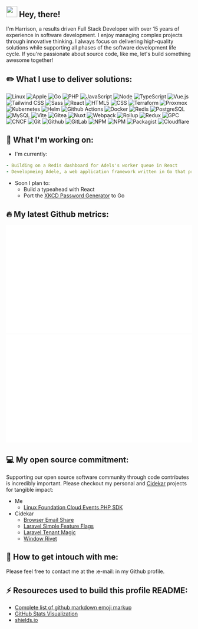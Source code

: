 ## <img src="https://github-production-user-asset-6210df.s3.amazonaws.com/4164072/461699300-b712d55d-a529-4529-98d1-a09ce92d1e11.gif?X-Amz-Algorithm=AWS4-HMAC-SHA256&X-Amz-Credential=AKIAVCODYLSA53PQK4ZA%2F20250702%2Fus-east-1%2Fs3%2Faws4_request&X-Amz-Date=20250702T200901Z&X-Amz-Expires=300&X-Amz-Signature=a0dc45332d3c7b009284437f6630289bdcf27f5ff9231735e5a800653b0ae0de&X-Amz-SignedHeaders=host" width="30px" height="30px" /> Hey, there!

<p>I'm Harrison, a results driven Full Stack Developer with over 15 years of experience in software development. I enjoy managing complex projects through innovative thinking. I always focus on delivering high-quality solutions while supporting all phases of the software development life cycle. If you're passionate about source code, like me, let's build something awesome together!</p>


## :pencil2: What I use to deliver solutions:
<p>
    <img alt="Linux" src="https://img.shields.io/badge/-Linux-096bda?style=flat-square&logo=linux&logoColor=white" />
    <img alt="Apple" src="https://img.shields.io/badge/-MacOS-096bda?style=flat-square&logo=apple&logoColor=white" />
    <img alt="Go" src="https://img.shields.io/badge/-Go-096bda?style=flat-square&logo=go&logoColor=white" />
    <img alt="PHP" src="https://img.shields.io/badge/-PHP-096bda?style=flat-square&logo=php&logoColor=white" />
    <img alt="JavaScript" src="https://img.shields.io/badge/-JavaScript-096bda?style=flat-square&logo=javascript&logoColor=white" />
    <img alt="Node" src="https://img.shields.io/badge/-Node-096bda?style=flat-square&logo=nodedotjs&logoColor=white" />
    <img alt="TypeScript" src="https://img.shields.io/badge/-TypeScript-096bda?style=flat-square&logo=typescript&logoColor=white" />
    <img alt="Vue.js" src="https://img.shields.io/badge/-Vue-096bda?style=flat-square&logo=vuedotjs&logoColor=white" />
    <img alt="Tailwind CSS" src="https://img.shields.io/badge/-Tailwind CSS-096bda?style=flat-square&logo=tailwindcss&logoColor=white" />
    <img alt="Sass" src="https://img.shields.io/badge/-Sass-096bda?style=flat-square&logo=sass&logoColor=white" />
    <img alt="React" src="https://img.shields.io/badge/-React-096bda?style=flat-square&logo=react&logoColor=white" />
    <img alt="HTML5" src="https://img.shields.io/badge/-HTML5-096bda?style=flat-square&logo=HTML5&logoColor=white" />
    <img alt="CSS" src="https://img.shields.io/badge/-CSS-096bda?style=flat-square&logo=css&logoColor=white" />
    <img alt="Terraform" src="https://img.shields.io/badge/-Terraform-096bda?style=flat-square&logo=terraform&logoColor=white" />
    <img alt="Proxmox" src="https://img.shields.io/badge/-Proxmox-096bda?style=flat-square&logo=proxmox&logoColor=white" />
    <img alt="Kubernetes" src="https://img.shields.io/badge/Kubernetes-096bda?style=flat-square&logo=kubernetes&logoColor=white" />
    <img alt="Helm" src="https://img.shields.io/badge/Helm-096bda?style=flat-square&logo=helm&logoColor=white" />
    <img alt="Github Actions" src="https://img.shields.io/badge/Github%20Actions-096bda?style=flat-square&logo=githubactions&logoColor=white" />
    <img alt="Docker" src="https://img.shields.io/badge/Docker-096bda?style=flat-square&logo=docker&logoColor=white" />
    <img alt="Redis" src="https://img.shields.io/badge/Redis-096bda?style=flat-square&logo=redis&logoColor=white" />
    <img alt="PostgreSQL" src="https://img.shields.io/badge/PostgreSQL-096bda?style=flat-square&logo=postgresql&logoColor=white" />
    <img alt="MySQL" src="https://img.shields.io/badge/MySQL-096bda?style=flat-square&logo=mysql&logoColor=white" />
    <img alt="Vite" src="https://img.shields.io/badge/Vite-096bda?style=flat-square&logo=vite&logoColor=white" />
    <img alt="Gitea" src="https://img.shields.io/badge/Gitea-096bda?style=flat-square&logo=gitea&logoColor=white" />
    <img alt="Nuxt" src="https://img.shields.io/badge/Nuxt-096bda?style=flat-square&logo=nuxt&logoColor=white" />
    <img alt="Webpack" src="https://img.shields.io/badge/Webpack-096bda?style=flat-square&logo=webpack&logoColor=white" />
    <img alt="Rollup" src="https://img.shields.io/badge/Rollup-096bda?style=flat-square&logo=rollupdotjs&logoColor=white" />
    <img alt="Redux" src="https://img.shields.io/badge/Redux-096bda?style=flat-square&logo=redux&logoColor=white" />
    <img alt="GPC" src="https://img.shields.io/badge/GPC-096bda?style=flat-square&logo=googlecloud&logoColor=white" />
    <img alt="CNCF" src="https://img.shields.io/badge/CNCF-096bda?style=flat-square&logo=cncf&logoColor=white" />
    <img alt="Git" src="https://img.shields.io/badge/Git-096bda?style=flat-square&logo=git&logoColor=white" />
    <img alt="Github" src="https://img.shields.io/badge/Github-096bda?style=flat-square&logo=github&logoColor=white" />
    <img alt="GitLab" src="https://img.shields.io/badge/GitLab-096bda?style=flat-square&logo=gitlab&logoColor=white" />
    <img alt="NPM" src="https://img.shields.io/badge/NPM-096bda?style=flat-square&logo=npm&logoColor=white" />
    <img alt="NPM" src="https://img.shields.io/badge/NPM-096bda?style=flat-square&logo=npm&logoColor=white" />
    <img alt="Packagist" src="https://img.shields.io/badge/Packagist-096bda?style=flat-square&logo=packagist&logoColor=white" />
    <img alt="Cloudflare" src="https://img.shields.io/badge/Cloudflare-096bda?style=flat-square&logo=cloudflare&logoColor=white" />
</p>

## :hammer: What I'm working on:
- I'm currently:
```yaml
- Building on a Redis dashboard for Adels's worker queue in React
- Developmeing Adele, a web application framework written in Go that provides a MVC architectural pattern for building web applications – features include authentication, CLI, routing, sessions, caching, templating, and first-class OAuth 2.0 authorization server.
```
- Soon I plan to:
    - Build a typeahead with React
    - Port the [XKCD Password Generator](https://github.com/harrisonde/xkcd-password-generator) to Go

## :fire: My latest Github metrics:
![Language](https://raw.githubusercontent.com/harrisonde/github-stats/master/generated/languages.svg) ![Statistics](https://raw.githubusercontent.com/harrisonde/github-stats/master/generated/overview.svg)

## :computer: My open source commitment:
Supporting our open source software community through code contributes is incredibly important. Please checkout my personal and [Cidekar](https://github.com/Cidekar) projects for tangible impact:

- Me
    - [Linux Foundation Cloud Events PHP SDK](https://github.com/cloudevents/sdk-php)
- Cidekar
    - [Browser Email Share](https://github.com/Cidekar/browser-email-share)
    - [Laravel Simple Feature Flags](https://github.com/Cidekar/laravel-simple-feature-flags)
    - [Laravel Tenant Magic](https://github.com/Cidekar/laravel-tenantmagic)
    - [Window Rivet](https://github.com/Cidekar/window-rivet)

## :incoming_envelope: How to get intouch with me:
<p>Please feel free to contact me at the :e-mail: in my Github profile.</p>

## :zap: Resoureces used to build this profile README:
- [Complete list of github markdown emoji markup](https://gist.github.com/rxaviers/7360908)
- [GitHub Stats Visualization](https://github.com/jstrieb/github-stats)
- [shields.io](https://shields.io)
